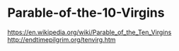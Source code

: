 # Parable-of-the-10-Virgins
https://en.wikipedia.org/wiki/Parable_of_the_Ten_Virgins http://endtimepilgrim.org/tenvirg.htm
